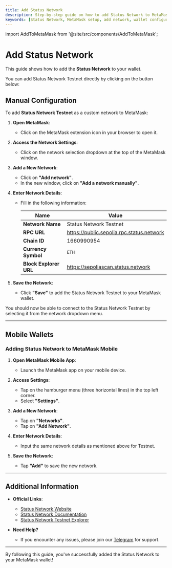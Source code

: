 ```yaml
---
title: Add Status Network
description: Step-by-step guide on how to add Status Network to MetaMask and other wallets. Learn how to configure network settings for both desktop and mobile wallets.
keywords: [Status Network, MetaMask setup, add network, wallet configuration, RPC settings, Chain ID, blockchain network setup]
---
```


import AddToMetaMask from '@site/src/components/AddToMetaMask';

# Add Status Network

This guide shows how to add the **Status Network** to your wallet.

You can add Status Network Testnet directly by clicking on the button below:

<AddToMetaMask />


## Manual Configuration

To add **Status Network Testnet** as a custom network to MetaMask:

1. **Open MetaMask**:

   - Click on the MetaMask extension icon in your browser to open it.

2. **Access the Network Settings**:

   - Click on the network selection dropdown at the top of the MetaMask window.

3. **Add a New Network**:

   - Click on **"Add network"**.
   - In the new window, click on **"Add a network manually"**.

4. **Enter Network Details**:

   - Fill in the following information:

     | Name             | Value                                    |
     |------------------|------------------------------------------|
     | **Network Name** | Status Network Testnet                   |
     | **RPC URL**      | https://public.sepolia.rpc.status.network |
     | **Chain ID**     | 1660990954                              |
     | **Currency Symbol** | `ETH`                                 |
     | **Block Explorer URL** | https://sepoliascan.status.network |

5. **Save the Network**:

   - Click **"Save"** to add the Status Network Testnet to your MetaMask wallet.

You should now be able to connect to the Status Network Testnet by selecting it from the network dropdown menu.

---

## Mobile Wallets

### Adding Status Network to MetaMask Mobile

1. **Open MetaMask Mobile App**:

   - Launch the MetaMask app on your mobile device.

2. **Access Settings**:

   - Tap on the hamburger menu (three horizontal lines) in the top left corner.
   - Select **"Settings"**.

3. **Add a New Network**:

   - Tap on **"Networks"**.
   - Tap on **"Add Network"**.

4. **Enter Network Details**:

   - Input the same network details as mentioned above for Testnet.

5. **Save the Network**:

   - Tap **"Add"** to save the new network.

---

## Additional Information

- **Official Links**:

  - [Status Network Website](https://status.network/)
  - [Status Network Documentation](https://docs.status.network/)
  - [Status Network Testnet Explorer](https://sepoliascan.status.network)

- **Need Help?**

  - If you encounter any issues, please join our [Telegram](https://t.me) for support.

---

By following this guide, you've successfully added the Status Network to your MetaMask wallet!